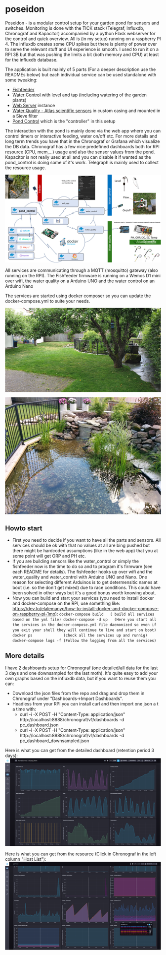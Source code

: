 # poseidon
Poseidon - is a modular control setup for your garden pond for sensors and switches. Monitoring is done with the TICK stack (Telegraf, Influxdb, Chronograf and Kapacitor) accompanied by a python Flask webserver for the control and quick overview. All is (in my setup) running on a raspberry PI 4. The influxdb creates some CPU spikes but there is plenty of power over to serve the relevant stuff and UI experience is smooth. I used to run it on a RPI 3B but that was pushing the limits a bit (both memory and CPU) at least for the influxdb database.

The application is built mainly of 5 parts (For a deeper description use the READMEs below) but each individual service can be used standalone with some tweaking:
* [Fishfeeder](https://github.com/boanjo/poseidon/tree/main/fishfeeder/README.md) 
* [Water Control ](https://github.com/boanjo/poseidon/tree/main/water_control/README.md) with level and tap (including watering of the garden plants)
* [Web Server](https://github.com/boanjo/poseidon/tree/main/web_app/README.md) instance
* [Water Quality - Atlas scientific sensors](https://github.com/boanjo/poseidon/tree/main/water_quality/README.md) in custom casing and mounted in a Sieve filter
* [Pond Control](https://github.com/boanjo/poseidon/tree/main/pond_control/README.md) which is the "controller" in this setup 

The interaction with the pond is mainly done via the web app where you can control timers or interactive feeding, water on/off etc. For more details and long term trends you have that in the Chronograf or Grafana which visualize the DB data. Chronograf has a few nice predefined dashboards both for RPI resource (CPU, mem,...) usage and also the sensor values from the pond. Kapacitor is not really used at all and you can disable it if wanted as the pond_control is doing some of it's work. Telegraph is mainly used to collect the resource usage.

![0](https://github.com/boanjo/boanjo.github.io/blob/master/poseidon_overview.JPG?raw=true "Overview!")

All services are communicating through a MQTT (mosquitto) gateway (also running on the RPI). The Fishfeeder firmware is running on a Wemos D1 mini over wifi, the water quality on a Arduino UNO and the water control on an Arduino Nano 

The services are started using docker composer so you can update the docker-compose.yml to suite your needs. 

![1](https://github.com/boanjo/boanjo.github.io/blob/master/poseidon_garden.JPG?raw=true "Not all days are sunny!")

![2](https://github.com/boanjo/boanjo.github.io/blob/master/pond_1.jpg?raw=true "Pond!")

## Howto start
* First you need to decide if you want to have all the parts and sensors. All services should be ok with that no values at all are bing pushed but there might be hardcoded assumptions (like in the web app) that you at some point will get ORP and PH etc.
* If you are building sensors like the water_control or simply the fishfeeder now is the time to do so and to program it's firmware (see each README for details). The fishfeeder hooks up over wifi and the water_quality and water_control with Arduino UNO and Nano. One reason for selecting different Arduinos is to get determensitic names at boot (i.e. so the don't get mixed) due to race conditions. This could have been solved in other ways but it's a good bonus worth knowing about.
* Now you can build and start your services (you need to install docker and docker-compose on the RPI, use something like: https://dev.to/elalemanyo/how-to-install-docker-and-docker-compose-on-raspberry-pi-1mo):
`
  docker-compose build   ( build all services based on the yml file)
  docker-compose -d up   (Here you start all the services in the docker-compose.yml file daemonized so even if you exit your shell they will continue to live and start on boot)
  docker ps              (check all the services up and runnig)
  docker-compose logs -f (Follow the logging from all the services)
` 

## More details
I have 2 dashboards setup for Chronograf (one detailed/all data for the last 3 days and one downsampled for the last moth). It's quite easy to add your own graphs based on the influxdb data, but if you want to reuse them you can:
* Download the json files from the repo and drag and drop them in Chronograf under "Dashboards->Import Dashboards".
* Headless from your RPI you can install curl and then import one json a t a time with:
  * curl -i -X POST -H "Content-Type: application/json" http://localhost:8888/chronograf/v1/dashboards -d pc_dashboard.json
  * curl -i -X POST -H "Content-Type: application/json" http://localhost:8888/chronograf/v1/dashboards -d pc_dashboard_downsampled.json

Here is what you can get from the detailed dashboard (retention period 3 days):
![3](https://github.com/boanjo/boanjo.github.io/blob/master/poseidon_sensor_details.png?raw=true "Dashboard")



Here is what you can get from the resource (Click in Chronograf in the left column "Host List"):
![4](https://github.com/boanjo/boanjo.github.io/blob/master/poseidon_host_resources.png?raw=true "Host resource usage")

